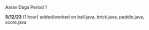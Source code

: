 Aarav Daga Period 1

**5/12/23** (1 hour)
added/worked on ball.java, brick.java, paddle.java, score.java
